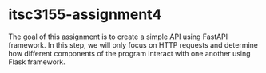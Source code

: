 # itsc3155-assignment4
The goal of this assignment is to create a simple API using FastAPI framework. In this step, we will only
focus on HTTP requests and determine how different components of the program interact with one
another using Flask framework.
